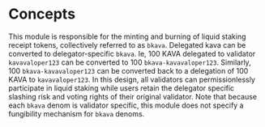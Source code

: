 <!--
order: 1
-->

# Concepts

This module is responsible for the minting and burning of liquid staking receipt tokens, collectively referred to as `bkava`. Delegated kava can be converted to delegator-specific `bkava`. Ie, 100 KAVA delegated to validator `kavavaloper123` can be converted to 100 `bkava-kavavaloper123`. Similarly, 100 `bkava-kavavaloper123` can be converted back to a delegation of 100 KAVA to  `kavavaloper123`. In this design, all validators can permissionlessly participate in liquid staking while users retain the delegator specific slashing risk and voting rights of their original validator. Note that because each `bkava` denom is validator specific, this module does not specify a fungibility mechanism for `bkava` denoms. 